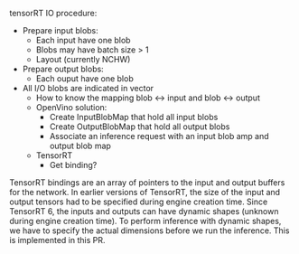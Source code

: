tensorRT IO procedure:

- Prepare input blobs:
  - Each input have one blob
  - Blobs may have batch size > 1
  - Layout (currently NCHW)
- Prepare output blobs:
  - Each ouput have one blob
- All I/O blobs are indicated in vector
  - How to know the mapping blob <-> input and blob <-> output
  - OpenVino solution:
    - Create InputBlobMap that hold all input blobs
    - Create OutputBlobMap that hold all output blobs
    - Associate an inference request with an input blob amp and output blob map
  - TensorRT
    - Get binding?


TensorRT bindings are an array of pointers to the input and output buffers for the network. In earlier versions of TensorRT, the size of the input and output tensors had to be specified during engine creation time. Since TensorRT 6, the inputs and outputs can have dynamic shapes (unknown during engine creation time). To perform inference with dynamic shapes, we have to specify the actual dimensions before we run the inference. This is implemented in this PR.
